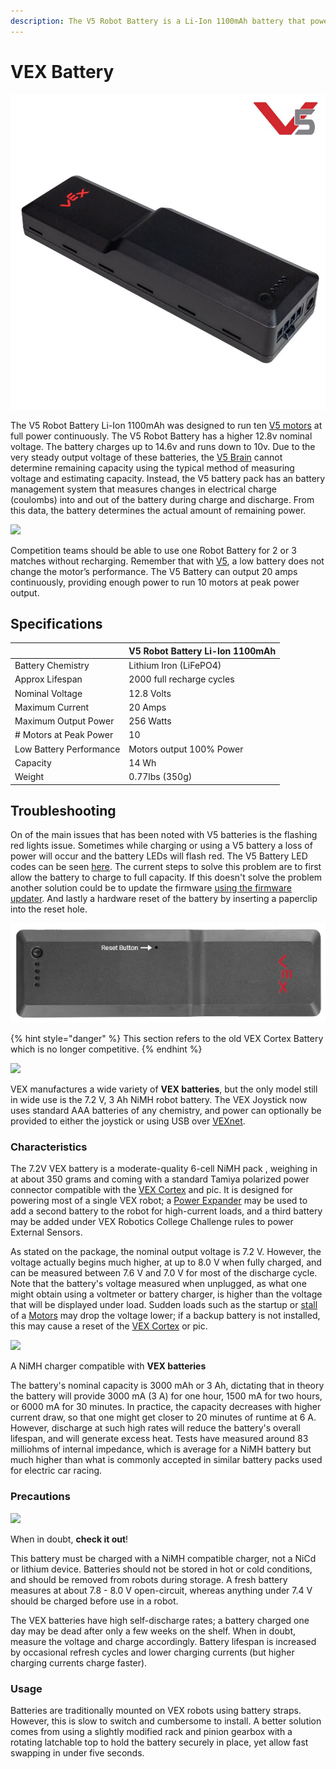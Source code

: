 ```yaml
---
description: The V5 Robot Battery is a Li-Ion 1100mAh battery that powers the V5 System
---
```


# VEX Battery

![V5 Robot Battery](../../../.gitbook/assets/battery.jpg)

The V5 Robot Battery Li-Ion 1100mAh was designed to run ten [V5 motors](motors.md) at full power continuously. The V5 Robot Battery has a higher 12.8v nominal voltage. The battery charges up to 14.6v and runs down to 10v. Due to the very steady output voltage of these batteries, the [V5 Brain](vex-v5-brain/) cannot determine remaining capacity using the typical method of measuring voltage and estimating capacity. Instead, the V5 battery pack has an battery management system that measures changes in electrical charge \(coulombs\) into and out of the battery during charge and discharge. From this data, the battery determines the actual amount of remaining power.

![](https://content.vexrobotics.com/images/v5architecture/image13.png)

Competition teams should be able to use one Robot Battery for 2 or 3 matches without recharging. Remember that with [V5](vex-v5-brain/), a low battery does not change the motor’s performance. The V5 Battery can output 20 amps continuously, providing enough power to run 10 motors at peak power output.

## Specifications

|  | **V5 Robot Battery Li-Ion 1100mAh** |
| :--- | :--- |
| Battery Chemistry | Lithium Iron \(LiFePO4\) |
| Approx Lifespan | 2000 full recharge cycles |
| Nominal Voltage | 12.8 Volts |
| Maximum Current | 20 Amps |
| Maximum Output Power | 256 Watts |
| \# Motors at Peak Power | 10 |
| Low Battery Performance | Motors output 100% Power |
| Capacity | 14 Wh |
| Weight | 0.77lbs \(350g\) |

## Troubleshooting

On of the main issues that has been noted with V5 batteries is the flashing red lights issue. Sometimes while charging or using a V5 battery a loss of power will occur and the battery LEDs will flash red. The V5 Battery LED codes can be seen [here](https://kb.vex.com/hc/en-us/articles/360035589652). The current steps to solve this problem are to first allow the battery to charge to full capacity. If this doesn't solve the problem another solution could be to update the firmware [using the firmware updater](https://www.vexrobotics.com/vexedr/products/firmware). And lastly a hardware reset of the battery by inserting a paperclip into the reset hole.

![](../../../.gitbook/assets/step7pt2.png)

{% hint style="danger" %}
This section refers to the old VEX Cortex Battery which is no longer competitive.
{% endhint %}

[![](https://phabricator.purduesigbots.com/file/data/s3zp5pdfcgrjo677fdq3/PHID-FILE-3asdpv5zmuktng45wgna/vex_battery.jpg)](https://phabricator.purduesigbots.com/file/data/s3zp5pdfcgrjo677fdq3/PHID-FILE-3asdpv5zmuktng45wgna/vex_battery.jpg)

VEX manufactures a wide variety of **VEX batteries**, but the only model still in wide use is the 7.2 V, 3 Ah NiMH robot battery. The VEX Joystick now uses standard AAA batteries of any chemistry, and power can optionally be provided to either the joystick or using USB over [VEXnet](vexnet.md).

### Characteristics

The 7.2V VEX battery is a moderate-quality 6-cell NiMH pack , weighing in at about 350 grams and coming with a standard Tamiya polarized power connector compatible with the [VEX Cortex](vex-cortex.md) and pic. It is designed for powering most of a single VEX robot; a [Power Expander](../../legacy/power-expander.md) may be used to add a second battery to the robot for high-current loads, and a third battery may be added under VEX Robotics College Challenge rules to power External Sensors.

As stated on the package, the nominal output voltage is 7.2 V. However, the voltage actually begins much higher, at up to 8.0 V when fully charged, and can be measured between 7.6 V and 7.0 V for most of the discharge cycle. Note that the battery's voltage measured when unplugged, as what one might obtain using a voltmeter or battery charger, is higher than the voltage that will be displayed under load. Sudden loads such as the startup or [stall](../../stalling.md) of a [Motors](motors.md) may drop the voltage lower; if a backup battery is not installed, this may cause a reset of the [VEX Cortex](vex-cortex.md) or pic.

[![](https://phabricator.purduesigbots.com/file/data/o5672g7abjrazh3xmos3/PHID-FILE-l7b3qn7bfl6ori56ozhp/battery_charger.jpg)](https://phabricator.purduesigbots.com/file/data/o5672g7abjrazh3xmos3/PHID-FILE-l7b3qn7bfl6ori56ozhp/battery_charger.jpg)

A NiMH charger compatible with **VEX batteries**

The battery's nominal capacity is 3000 mAh or 3 Ah, dictating that in theory the battery will provide 3000 mA \(3 A\) for one hour, 1500 mA for two hours, or 6000 mA for 30 minutes. In practice, the capacity decreases with higher current draw, so that one might get closer to 20 minutes of runtime at 6 A. However, discharge at such high rates will reduce the battery's overall lifespan, and will generate excess heat. Tests have measured around 83 milliohms of internal impedance, which is average for a NiMH battery but much higher than what is commonly accepted in similar battery packs used for electric car racing.

### Precautions

[![](https://phabricator.purduesigbots.com/file/data/v44fod2agwtn6e5po2b6/PHID-FILE-zaftdak5nfwaa4nwplld/vex_battery_levels.png)](https://phabricator.purduesigbots.com/file/data/v44fod2agwtn6e5po2b6/PHID-FILE-zaftdak5nfwaa4nwplld/vex_battery_levels.png)

When in doubt, **check it out**!

This battery must be charged with a NiMH compatible charger, not a NiCd or lithium device. Batteries should not be stored in hot or cold conditions, and should be removed from robots during storage. A fresh battery measures at about 7.8 - 8.0 V open-circuit, whereas anything under 7.4 V should be charged before use in a robot.

The VEX batteries have high self-discharge rates; a battery charged one day may be dead after only a few weeks on the shelf. When in doubt, measure the voltage and charge accordingly. Battery lifespan is increased by occasional refresh cycles and lower charging currents \(but higher charging currents charge faster\).

### Usage

Batteries are traditionally mounted on VEX robots using battery straps. However, this is slow to switch and cumbersome to install. A better solution comes from using a slightly modified rack and pinion gearbox with a rotating latchable top to hold the battery securely in place, yet allow fast swapping in under five seconds.

